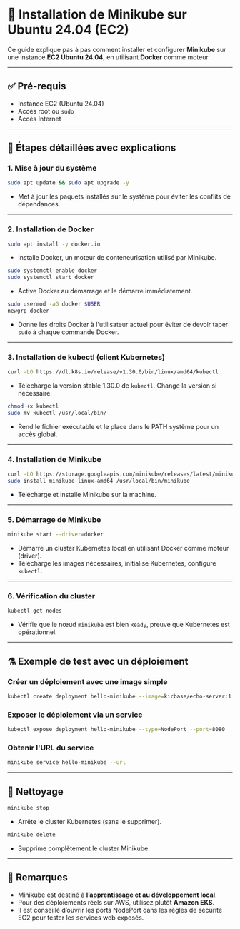 # 🚀 Installation de Minikube sur Ubuntu 24.04 (EC2)

Ce guide explique pas à pas comment installer et configurer **Minikube** sur une instance **EC2 Ubuntu 24.04**, en utilisant **Docker** comme moteur.

---

## ✅ Pré-requis

- Instance EC2 (Ubuntu 24.04)
- Accès root ou `sudo`
- Accès Internet

---

## 🧱 Étapes détaillées avec explications

### 1. Mise à jour du système

```bash
sudo apt update && sudo apt upgrade -y
```
- Met à jour les paquets installés sur le système pour éviter les conflits de dépendances.

---

### 2. Installation de Docker

```bash
sudo apt install -y docker.io
```
- Installe Docker, un moteur de conteneurisation utilisé par Minikube.

```bash
sudo systemctl enable docker
sudo systemctl start docker
```
- Active Docker au démarrage et le démarre immédiatement.

```bash
sudo usermod -aG docker $USER
newgrp docker
```
- Donne les droits Docker à l'utilisateur actuel pour éviter de devoir taper `sudo` à chaque commande Docker.

---

### 3. Installation de kubectl (client Kubernetes)

```bash
curl -LO https://dl.k8s.io/release/v1.30.0/bin/linux/amd64/kubectl
```
- Télécharge la version stable 1.30.0 de `kubectl`. Change la version si nécessaire.

```bash
chmod +x kubectl
sudo mv kubectl /usr/local/bin/
```
- Rend le fichier exécutable et le place dans le PATH système pour un accès global.

---

### 4. Installation de Minikube

```bash
curl -LO https://storage.googleapis.com/minikube/releases/latest/minikube-linux-amd64
sudo install minikube-linux-amd64 /usr/local/bin/minikube
```
- Télécharge et installe Minikube sur la machine.

---

### 5. Démarrage de Minikube

```bash
minikube start --driver=docker
```
- Démarre un cluster Kubernetes local en utilisant Docker comme moteur (driver).
- Télécharge les images nécessaires, initialise Kubernetes, configure `kubectl`.

---

### 6. Vérification du cluster

```bash
kubectl get nodes
```
- Vérifie que le nœud `minikube` est bien `Ready`, preuve que Kubernetes est opérationnel.

---

## ⚗️ Exemple de test avec un déploiement

### Créer un déploiement avec une image simple

```bash
kubectl create deployment hello-minikube --image=kicbase/echo-server:1.0
```

### Exposer le déploiement via un service

```bash
kubectl expose deployment hello-minikube --type=NodePort --port=8080
```

### Obtenir l'URL du service

```bash
minikube service hello-minikube --url
```

---

## 🧹 Nettoyage

```bash
minikube stop
```
- Arrête le cluster Kubernetes (sans le supprimer).

```bash
minikube delete
```
- Supprime complètement le cluster Minikube.

---

## 📌 Remarques

- Minikube est destiné à **l’apprentissage et au développement local**.
- Pour des déploiements réels sur AWS, utilisez plutôt **Amazon EKS**.
- Il est conseillé d’ouvrir les ports NodePort dans les règles de sécurité EC2 pour tester les services web exposés.
